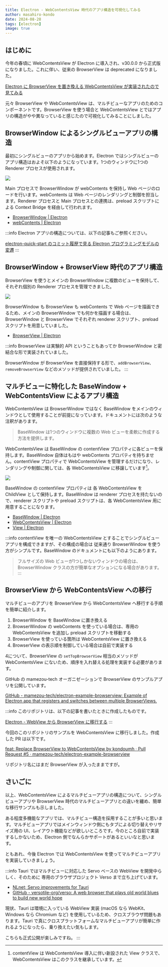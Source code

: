 ```yaml
---
title: Electron - WebContentsView 時代のアプリ構造を可視化してみる
author: masahiro-kondo
date: 2024-08-28
tags: [electron]
image: true
---
```


## はじめに
今年の春頃に WebContentsView が Electron に導入され、v30.0.0 から正式版になりました。これに伴い、従来の BrowserView は deprecated になりました。

[Electron に BrowserView を置き換える WebContentsView が実装されたので見てみる](/blogs/2024/03/06/electron-webcontentsview/)

元々 BrowserView や WebContentsView は、マルチビューなアプリのためのコンポーネントです。BrowserView を使う場合と WebContentsView とではアプリの構造がやや異なっていると感じたので可視化してみることにしました。

## BrowserWindow によるシングルビューアプリの構造
最初にシングルビューのアプリから始めます。Electron ではシングルビューのアプリ構造はおよそ以下のようになっています。1つのウィンドウに1つの Renderer プロセスが使用されます。

![](/img/blogs/2024/0828_electron-webcontentsview-app-structure/singleview-app-structure.drawio.png)

Main プロセスで BrowserWindow が webContents を保持し Web ページのロードを行います。webContents は Web ページのレンダリングと制御を担当します。Renderer プロセスと Main プロセスとの連携は、preload スクリプトによる Context Bridge を経由して行われます。

- [BrowserWindow | Electron](https://www.electronjs.org/ja/docs/latest/api/browser-window)
-  [webContents | Electron](https://www.electronjs.org/ja/docs/latest/api/web-contents)

:::info
Electron アプリの構造については、以下の記事もご参照ください。

[electron-quick-start のコミット履歴で見る Electron プログラミングモデルの変遷](/blogs/2022/02/14/history-of-electron-quick-start/)
:::

## BrowserWindow + BrowserView 時代のアプリ構造
BrowserView を使うとメインの BrowserWindow に複数のビューを保持して、それぞれ個別の Renderer プロセスを管理できました。

![](/img/blogs/2024/0828_electron-webcontentsview-app-structure/browserview-app-structure.drawio.png)

BrowserWindow も BrowserView も webContents で Web ページを描画できるため、メインの BrowserWindow でも何かを描画する場合は、BrowserWindow と BrowserView でそれぞれ renderer スクリプト、preload スクリプトを用意していました。

- [BrowserView | Electron](https://www.electronjs.org/ja/docs/latest/api/browser-view)

:::info
BrowserView は実験的 API ということもあってか BrowserWindow と密結合な形で実装されていました。

BrowserWindow が BrowserView を直接保持する形で、`addBrowserView`、`removeBrowserView` などのメソッドが提供されていました。
:::

## マルチビューに特化した BaseWindow + WebContentsView によるアプリ構造
WebContentsView は BrowserWindow ではなく BaseWindow をメインのウィンドウとして使用することが前提になっています。ドキュメントには次のような注釈があります。

> BaseWindow は1つのウィンドウに複数の Web ビューを柔軟に作成する方法を提供します。

WebContentsView は BaseWindow の contentView プロパティに各ビューを保持します。BaseWindow 自体はもはや webContents プロパティを持ちません。contentView プロパティで WebContentsView を管理するだけになり、レンダリングや制御に関しては、各 WebContentsView に移譲しています[^1]。

[^1]: contentView は WebContentsView 導入に伴い新設された View クラスで、WebContentsView はこのクラスを継承しています。

![](/img/blogs/2024/0828_electron-webcontentsview-app-structure/webcontentsview-app-structure.drawio.png)

BaseWindow の contentView プロパティは 各 WebContentsView を ChildView として保持します。BaseWindow は renderer プロセスを持たないので、renderer スクリプトや preload スクリプトは、各 WebContentsView 用に用意することになります。

- [BaseWindow | Electron](https://www.electronjs.org/ja/docs/latest/api/base-window)
- [WebContentsView | Electron](https://www.electronjs.org/ja/docs/latest/api/web-contents-view)
- [View | Electron](https://www.electronjs.org/ja/docs/latest/api/%E8%A1%A8%E7%A4%BA)

:::info
contentView を唯一の WebContentsView とすることでシングルビューアプリを構成できますが、その構成の場合は 従来通り BrowserWindow を使う方がシンプルです。BaseWindow のドキュメントにも以下のようにあります。

> フルサイズの Web ビューが1つしかないウィンドウの場合は、BrowserWindow クラスの方が簡単なオプションになる場合があります。
:::

## BrowserView から WebContentsView への移行
マルチビューのアプリを BrowserView から WebContentsView へ移行する手順を簡単に紹介します。

1. BrowserWindow を BaseWindow に置き換える
2. BrowserWindow の webContents を使っている場合は、専用の WebContentsView を追加し preload スクリプトを移動する
3. BrowserView を使っている箇所は WebContentsView に置き換える
4. BrowserView の表示順を制御している場合は自前で実装する

4について、BrowserView の `setTopBrowserView` 相当のメソッドが WebContentsView にないため、順序を入れ替える処理を実装する必要があります。

GitHub の mamezou-tech オーガニゼーションで BrowserView のサンプルアプリを公開しています。

[GitHub - mamezou-tech/electron-example-browserview: Example of Electron app that registers and switches between multiple BrowserViews.](https://github.com/mamezou-tech/electron-example-browserview)

:::info
このリポジトリは、以下の記事を書いたときに作成したものです。

[Electron - WebView から BrowserView に移行する](/blogs/2022/01/07/electron-browserview/)
:::

今回のこのリポジトリのサンプルを WebContentsView に移行しました。作成した PR は以下です。

[feat: Replace BrowserView to WebContentsView by kondoumh · Pull Request #5 · mamezou-tech/electron-example-browserview](https://github.com/mamezou-tech/electron-example-browserview/pull/5)

リポジトリ名にはまだ BrowserView が入ったままですが。

## さいごに
以上、WebContentsView によるマルチビューアプリの構造について、シングルビューアプリや BrowserView 時代のマルチビューアプリとの違いを纏め、簡単な移行サンプルも示しました。

ある程度多機能なアプリでは、マルチビュー構造を採用することが多いと思います。マルチビューアプリではメインウィンドウ側にもタブによる切り替えやリサイズ用の UI、レイアウト機能などが欲しいところです。今のところ自前で実装するしかないため、Electron 側でなんらかサポートがあるといいなと思います。

ともあれ、今後 Electron では WebContentsView を使ってマルチビューアプリを実装していきましょう。

:::info
Tauri ではマルチビューに対応した Servo ベースの WebView を開発中らしく、そのために 専用のブラウザプロジェクト Verso まで立ち上げています。

- [NLnet; Servo improvements for Tauri](https://nlnet.nl/project/Verso/)
- [GitHub - versotile-org/verso: A web browser that plays old world blues to build new world hope](https://github.com/versotile-org/verso)

現状、Tauri は環境に入っている WebView 実装 (macOS なら WebKit、Windows なら Chromium など) を使用しているため、クロスブラウザ問題もあります。Tauri で真にクロスプラットフォームなマルチビューアプリが簡単に作れるようになったら、乗り換えたい気もします。

こちらも正式公開が楽しみですね。
:::
